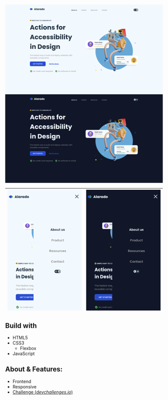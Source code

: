 ![Demo 01](docs/demo01.png)
![Demo 02](docs/demo02.png)

| ![Demo 03](docs/demo03.png) | ![Demo 04](docs/demo04.png) |
| --------------------------------- | --------------------------------- |

## Build with

- HTML5
- CSS3
    - Flexbox
- JavaScript

## About & Features:

- Frontend
- Responsive
- [Challenge (*devchallenges.io*)](https://devchallenges.io/challenge/simple-hompage-alarado)

